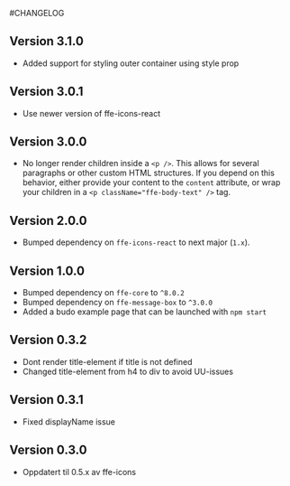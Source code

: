 #CHANGELOG

## Version 3.1.0
* Added support for styling outer container using style prop

## Version 3.0.1
 * Use newer version of ffe-icons-react

## Version 3.0.0
 * No longer render children inside a `<p />`. This allows for several
 paragraphs or other custom HTML structures. If you depend on this behavior,
 either provide your content to the `content` attribute, or wrap your
 children in a `<p className="ffe-body-text" />` tag.

## Version 2.0.0
 * Bumped dependency on `ffe-icons-react` to next major (`1.x`).

## Version 1.0.0
* Bumped dependency on `ffe-core` to `^8.0.2`
* Bumped dependency on `ffe-message-box` to `^3.0.0`
* Added a budo example page that can be launched with `npm start`

## Version 0.3.2
* Dont render title-element if title is not defined
* Changed title-element from h4 to div to avoid UU-issues

## Version 0.3.1
* Fixed displayName issue

## Version 0.3.0
* Oppdatert til 0.5.x av ffe-icons
